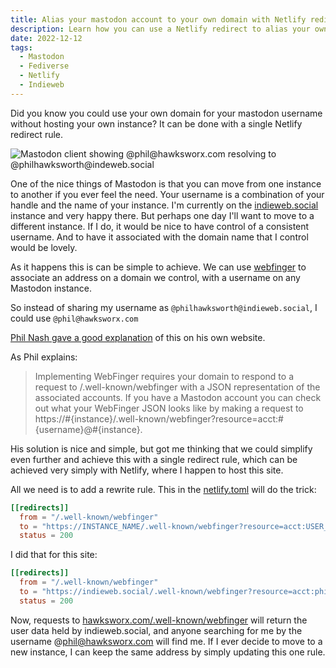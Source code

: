 ```yaml
---
title: Alias your mastodon account to your own domain with Netlify redirect
description: Learn how you can use a Netlify redirect to alias your own domain to your Mastodon account
date: 2022-12-12
tags:
  - Mastodon
  - Fediverse
  - Netlify
  - Indieweb
---
```


Did you know you could use your own domain for your mastodon username without hosting your own instance? It can be done with a single Netlify redirect rule.


![Mastodon client showing @phil@hawksworx.com resolving to @philhawksworth@indeweb.social](/images/mastodon-aliased-with-webfinger.jpg "Mastodon client showing @phil@hawksworx.com resolving to @philhawksworth@indeweb.social")

<!--more-->

One of the nice things of Mastodon is that you can move from one instance to another if you ever feel the need. Your username is a combination of your handle and the name of your instance. I'm currently on the [indieweb.social](https://indieweb.social) instance and very happy there. But perhaps one day I'll want to move to a different instance. If I do, it would be nice to have control of a consistent username. And to have it associated with the domain name that I control would be lovely.

As it happens this is can be simple to achieve. We can use [webfinger](https://webfinger.net/) to associate an address on a domain we control, with a username on any Mastodon instance.

So instead of sharing my username as `@philhawksworth@indieweb.social`, I could use `@phil@hawksworx.com`

[Phil Nash gave a good explanation](https://philna.sh/blog/2022/11/23/alias-your-mastodon-username-to-your-own-domain-with-jekyll/) of this on his own website. 

As Phil explains:

> Implementing WebFinger requires your domain to respond to a request to /.well-known/webfinger with a JSON representation of the associated accounts. If you have a Mastodon account you can check out what your WebFinger JSON looks like by making a request to https://#{instance}/.well-known/webfinger?resource=acct:#{username}@#{instance}. 

His solution is nice and simple, but got me thinking that we could simplify even further and achieve this with a single redirect rule, which can be achieved very simply with Netlify, where I happen to host this site.

All we need is to add a rewrite rule. This in the [netlify.toml](https://github.com/philhawksworth/hawksworx.com/blob/master/netlify.toml) will do the trick:

```toml
[[redirects]]
  from = "/.well-known/webfinger"
  to = "https://INSTANCE_NAME/.well-known/webfinger?resource=acct:USER_HANDLE@INSTANCE_NAME"
  status = 200
```

I did that for this site:

```toml
[[redirects]]
  from = "/.well-known/webfinger"
  to = "https://indieweb.social/.well-known/webfinger?resource=acct:philhawksworth@indieweb.social"
  status = 200
```

Now, requests to [hawksworx.com/.well-known/webfinger](https://hawksworx.com/.well-known/webfinger) will return the user data held by indieweb.social, and anyone searching for me by the username @phil@hawksworx.com will find me. If I ever decide to move to a new instance, I can keep the same address by simply updating this one rule.

